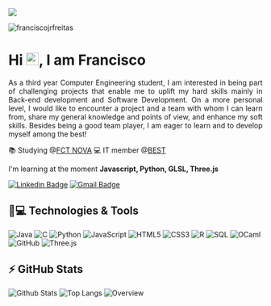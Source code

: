 <a target="_blank" href="https://franciscofreitas.netlify.app"><img src="https://img.shields.io/badge/My%20Webpage%20/%20Portfolio-%F0%9F%8C%8D-blue?style=flat&logo=globe"></a>
<p align="left"><img src="https://komarev.com/ghpvc/?username=franciscojrfreitas" alt="franciscojrfreitas" /></p>

<h1 align = "justify"> Hi <img src="https://media.giphy.com/media/hvRJCLFzcasrR4ia7z/giphy.gif" width="25px">, I am Francisco</h1>
<p align = "justify">As a third year Computer Engineering student, I am interested in being part of challenging projects that enable me to uplift my hard skills mainly in Back-end development and Software Development.
On a more personal level, I would like to encounter a project and a team with whom I can learn from, share my general knowledge and points of view, and enhance my soft skills. Besides being a good team player, I am eager to learn and to develop myself among the best!</p>

📚 Studying @[FCT NOVA](https://www.fct.unl.pt)
💻 IT member @[BEST](https://bestalmada.org)

I'm learning at the moment **Javascript, Python, GLSL, Three.js**


[![Linkedin Badge](https://img.shields.io/badge/-franfreitas2002-blue?style=flat-square&logo=Linkedin&logoColor=white&link=https://www.linkedin.com/in/franfreitas2002/)](https://www.linkedin.com/in/franfreitas2002)
[![Gmail Badge](https://img.shields.io/badge/-franfreitas2002@gmail.com-c14438?style=flat-square&logo=Gmail&logoColor=white&link=mailto:franfreitas2002@gmail.com)](mailto:franfreitas2002@gmail.com)

## 🚀💻 Technologies & Tools

![Java](https://img.shields.io/badge/java-%23ED8B00.svg?style=for-the-badge&logo=java&logoColor=white)
![C](https://img.shields.io/badge/-C-black?style=flat-square&logo=c)
![Python](https://img.shields.io/badge/-Python-black?style=flat-square&logo=Python)
![JavaScript](https://img.shields.io/badge/-JavaScript-black?style=flat-square&logo=javascript)
![HTML5](https://img.shields.io/badge/-HTML5-E34F26?style=flat-square&logo=html5&logoColor=white)
![CSS3](https://img.shields.io/badge/-CSS3-1572B6?style=flat-square&logo=css3)
![R](https://img.shields.io/badge/R-276DC3?style=for-the-badge&logo=r&logoColor=white)
![SQL](https://img.shields.io/badge/-MySQL-black?style=flat-square&logo=mysql)
![OCaml](https://img.shields.io/badge/-oCaml-black?style=flat-square&logo=oCaml)
![GitHub](https://img.shields.io/badge/-GitHub-181717?style=flat-square&logo=github)
<i class="fa fa-cube" aria-hidden="true"></i>![Three.js](https://img.shields.io/badge/-Three.js-181717?style=flat-square)



## ⚡ GitHub Stats

![Github Stats](https://github-readme-stats.vercel.app/api?username=franciscojrfreitas&show_icons=true&count_private=true&show_icons=true&include_all_commits=true)
![Top Langs](https://github-readme-stats.vercel.app/api/top-langs/?username=franciscojrfreitas&hide=TeX&layout=compact)
![Overview](https://github-stats-alpha.vercel.app/api?username={franciscojrfreitas}&cc=000&tc=fff&ic=fff&bc=000)

